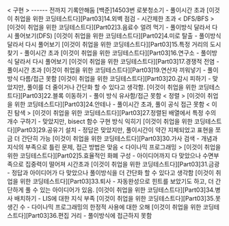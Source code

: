 < 구현 >
------ 전까지 기록안해둠
[백준]14503번 로봇청소기 - 풀이시간 초과
[이것이 취업을 위한 코딩테스트다][Part03]14.외벽 점검 - 시간제한 초과
< DFS/BFS >
[이것이 취업을 위한 코딩테스트다][Part02]3.음료수 얼려 먹기 - 풀이방식 달라서 다시 풀어보기(DFS)
[이것이 취업을 위한 코딩테스트다][Part02]4.미로 탈출 - 풀이방식 달라서 다시 풀어보기
[이것이 취업을 위한 코딩테스트다][Part03]15.특정 거리의 도시 찾기 - 풀이시간 초과
[이것이 취업을 위한 코딩테스트다][Part03]16.연구소 - 풀이방식 달라서 다시 풀어보기
[이것이 취업을 위한 코딩테스트다][Part03]17.경쟁적 전염 - 풀이시간 초과
[이것이 취업을 위한 코딩테스트다][Part03]19.연산자 끼워넣기 - 풀이 방식 다름/접근 못함
[이것이 취업을 위한 코딩테스트다][Part03]20.감시 피하기 - 맞았지만, 풀이를 더 줄이거나 간단화 할 수 있다고 생각함.
[이것이 취업을 위한 코딩테스트다][Part03]22.블록 이동하기 - 풀이 방식 유사함/접근 못함
< 정렬 >
[이것이 취업을 위한 코딩테스트다][Part03]24.안테나 - 풀이시간 초과, 풀이 공식 접근 못함
< 이진 탐색 >
[이것이 취업을 위한 코딩테스트다][Part03]27.정렬된 배열에서 특정 수의 개수 구하기 - 맞았지만, bisect 함수 구현 방식 익히기
[이것이 취업을 위한 코딩테스트다][Part03]29.공유기 설치 - 정답은 맞았지만, 풀이시간이 약간 지체되었고 표현을 쪼금 더 간단히 가능
[이것이 취업을 위한 코딩테스트다][Part03]30.가사 검색 - 개념과 지식의 부족으로 틀린 문제, 접근 방법은 맞음
< 다이나믹 프로그래밍 >
[이것이 취업을 위한 코딩테스트다][Part02]5.효율적인 화폐 구성 - 아이디어까지 다 맞았으나 수면부족으로 집중력이 떨어져 시간초과
[이것이 취업을 위한 코딩테스트다][Part03]31.금광 - 정답과 아이디어가 다 맞았으나 풀이방식을 더 간단화 할 수 있다고 생각함
[이것이 취업을 위한 코딩테스트다][Part03]33.퇴사 - 자동완성으로 힌트를 보았기도 하고, 더 간단하게 풀 수 있는 아이디어가 있음.
[이것이 취업을 위한 코딩테스트다][Part03]34.병사 배치하기 - LIS에 대한 지식 부족
[이것이 취업을 위한 코딩테스트다][Part03]35.못생긴 수 - 다이나믹 프로그래밍의 한정적 사용에 대한 오해
[이것이 취업을 위한 코딩테스트다][Part03]36.편집 거리 - 풀이방식에 접근하지 못함